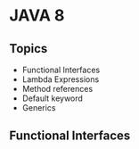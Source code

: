 # JAVA 8
## Topics

 - Functional Interfaces
 - Lambda Expressions
 - Method references
 - Default keyword
 - Generics 

## Functional Interfaces

<!--stackedit_data:
eyJoaXN0b3J5IjpbLTUwOTc0MTQyNywtMzA4MDY4MDExXX0=
-->
